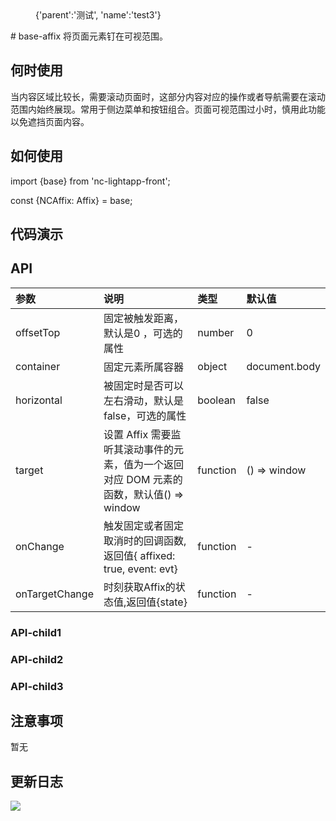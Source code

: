 <menu>
{'parent':'测试',
'name':'test3'}
</menu>
# base-affix
将页面元素钉在可视范围。

 ## 何时使用
当内容区域比较长，需要滚动页面时，这部分内容对应的操作或者导航需要在滚动范围内始终展现。常用于侧边菜单和按钮组合。页面可视范围过小时，慎用此功能以免遮挡页面内容。

 ## 如何使用
import {base} from 'nc-lightapp-front';

const {NCAffix: Affix} = base;

 ## 代码演示

 ## API

 |参数|说明|类型|默认值|
|:---|:-----|:----|:------|
offsetTop | 固定被触发距离，默认是0 ，可选的属性 | number | 0
container| 固定元素所属容器| object| document.body
horizontal| 被固定时是否可以左右滑动，默认是false，可选的属性| boolean| false
target| 设置 Affix 需要监听其滚动事件的元素，值为一个返回对应 DOM 元素的函数，默认值() => window| function| () => window
onChange| 触发固定或者固定取消时的回调函数,返回值{ affixed: true, event: evt}| function| -
onTargetChange| 时刻获取Affix的状态值,返回值{state}| function| -

   ### API-child1
   ### API-child2
   ### API-child3

 ## 注意事项

 暂无

 ## 更新日志
 <img src='注解.jpg'/>